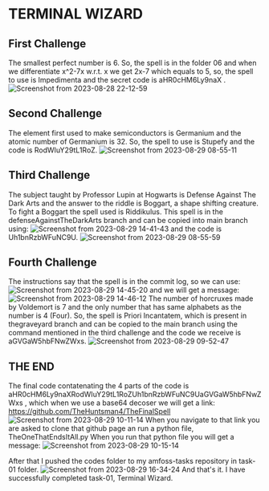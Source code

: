 # TERMINAL WIZARD

 ## First Challenge

 The smallest perfect number is 6. So, the spell is in the folder 06 and when we differentiate x^2-7x w.r.t. x we get 2x-7 which equals to 5, so, the spell to use is Impedimenta and the secret code is aHR0cHM6Ly9naX .
![Screenshot from 2023-08-28 22-12-59](https://github.com/Drone944/amfoss-tasks/assets/128592336/8a6c786e-5984-4794-9923-5a5d2d2c7adb)

## Second Challenge

The element first used to make semiconductors is Germanium and the atomic number of Germanium is 32. So, the spell to use is Stupefy and the code is RodWIuY29tL1RoZ.
![Screenshot from 2023-08-29 08-55-11](https://github.com/Drone944/amfoss-tasks/assets/128592336/4c7ae3fb-9601-4c8a-9940-4f42dee1f5cf)

## Third Challenge

The subject taught by Professor Lupin at Hogwarts is Defense Against The Dark Arts and the answer to the riddle is Boggart, a shape shifting creature. To fight a Boggart the spell used is Riddikulus. This spell is in the defenseAgainstTheDarkArts branch and can be copied into main branch using:
![Screenshot from 2023-08-29 14-41-43](https://github.com/Drone944/amfoss-tasks/assets/128592336/cf6e8d3c-c683-47e6-9ca7-d19316d92581) 
and the code is Uh1bnRzbWFuNC9U.
![Screenshot from 2023-08-29 08-55-59](https://github.com/Drone944/amfoss-tasks/assets/128592336/5420e259-0ca9-4f3e-aac7-bec5ced6c2ba)

## Fourth Challenge

The instructions say that the spell is in the commit log, so we can use:
![Screenshot from 2023-08-29 14-45-20](https://github.com/Drone944/amfoss-tasks/assets/128592336/a31ef109-0156-418d-8abb-208481b6c709)
and we will get a message:
![Screenshot from 2023-08-29 14-46-12](https://github.com/Drone944/amfoss-tasks/assets/128592336/c95b0ddf-cdd7-4752-8a84-b78d9b113636)
The number of horcruxes made by Voldemort is 7 and the only number that has same alphabets as the number is 4 (Four). So, the spell is Priori Incantatem, which is present in thegraveyard branch and can be copied to the main branch using the command mentioned in the third challenge and the code we receive is aGVGaW5hbFNwZWxs.
![Screenshot from 2023-08-29 09-52-47](https://github.com/Drone944/amfoss-tasks/assets/128592336/0ec58e68-8d45-49ff-a91f-e1d842060555)

## THE END

The final code contatenating the 4 parts of the code is aHR0cHM6Ly9naXRodWIuY29tL1RoZUh1bnRzbWFuNC9UaGVGaW5hbFNwZWxs , which when we use a base64 decoser we will get a link: https://github.com/TheHuntsman4/TheFinalSpell
![Screenshot from 2023-08-29 10-11-14](https://github.com/Drone944/amfoss-tasks/assets/128592336/7e73792a-590f-453d-aec1-860a9f75c331)
When you navigate to that link you are asked to clone that github page an run a python file, TheOneThatEndsItAll.py
When you run that python file you will get a message:
![Screenshot from 2023-08-29 10-15-14](https://github.com/Drone944/amfoss-tasks/assets/128592336/323c2baa-6af8-4fbd-ba29-650a6809e79e)

After that I pushed the codes folder to my amfoss-tasks repository in task-01 folder.
![Screenshot from 2023-08-29 16-34-24](https://github.com/Drone944/amfoss-tasks/assets/128592336/a3b56869-be21-4d5c-8b39-78e14517f48a)
And that's it. I have successfully completed task-01, Terminal Wizard.
